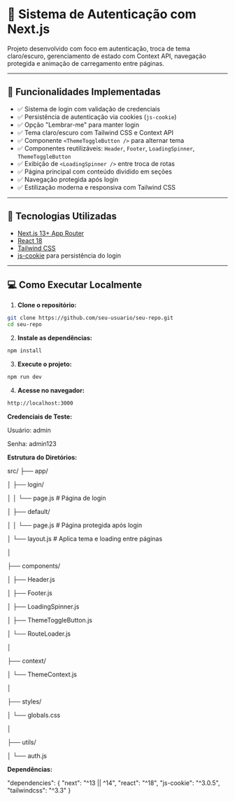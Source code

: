 # 🔐 Sistema de Autenticação com Next.js

Projeto desenvolvido com foco em autenticação, troca de tema claro/escuro, gerenciamento de estado com Context API, navegação protegida e animação de carregamento entre páginas.

---

## 🚀 Funcionalidades Implementadas

- ✅ Sistema de login com validação de credenciais
- ✅ Persistência de autenticação via cookies (`js-cookie`)
- ✅ Opção "Lembrar-me" para manter login
- ✅ Tema claro/escuro com Tailwind CSS e Context API
- ✅ Componente `<ThemeToggleButton />` para alternar tema
- ✅ Componentes reutilizáveis: `Header`, `Footer`, `LoadingSpinner`, `ThemeToggleButton`
- ✅ Exibição de `<LoadingSpinner />` entre troca de rotas
- ✅ Página principal com conteúdo dividido em seções
- ✅ Navegação protegida após login
- ✅ Estilização moderna e responsiva com Tailwind CSS

---

## 🧪 Tecnologias Utilizadas

- [Next.js 13+ App Router](https://nextjs.org/)
- [React 18](https://react.dev/)
- [Tailwind CSS](https://tailwindcss.com/)
- [js-cookie](https://www.npmjs.com/package/js-cookie) para persistência do login

---

## 💻 Como Executar Localmente

1. **Clone o repositório:**

```bash
git clone https://github.com/seu-usuario/seu-repo.git
cd seu-repo
```

2. **Instale as dependências:**
```bash
npm install
```

3. **Execute o projeto:**
```bash
npm run dev
```

4. **Acesse no navegador:**
```bash
http://localhost:3000
```

**Credenciais de Teste:**

Usuário: admin

Senha: admin123

**Estrutura do Diretórios:**

src/
├── app/

│   ├── login/

│   │   └── page.js       # Página de login

│   ├── default/

│   │   └── page.js       # Página protegida após login

│   └── layout.js         # Aplica tema e loading entre páginas

│

├── components/

│   ├── Header.js

│   ├── Footer.js

│   ├── LoadingSpinner.js

│   ├── ThemeToggleButton.js

│   └── RouteLoader.js

│

├── context/

│   └── ThemeContext.js

│

├── styles/

│   └── globals.css   

│

├── utils/

│   └── auth.js     

**Dependências:**

"dependencies": {
  "next": "^13 || ^14",
  "react": "^18",
  "js-cookie": "^3.0.5",
  "tailwindcss": "^3.3"
}

